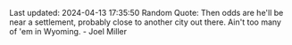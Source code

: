 Last updated: 2024-04-13 17:35:50
Random Quote: Then odds are he'll be near a settlement, probably close to another city out there. Ain't too many of 'em in Wyoming. - Joel Miller
